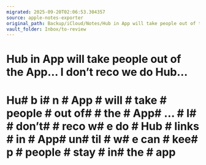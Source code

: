 ```yaml
---
migrated: 2025-09-20T02:06:53.304357
source: apple-notes-exporter
original_path: Backup/iCloud/Notes/Hub in App will take people out of the App… I don’t reco we do Hub….md
vault_folder: Inbox/to-review
---
```

# Hub in App will take people out of the App… I don’t reco we do Hub…

# Hu# b i# n # App # will # take # people # out of#  # the # App# … # I#  # don’t#  # reco w# e do # Hub # links # in # App#  un# til # w# e can # kee# p # people # stay # in#  the # app
